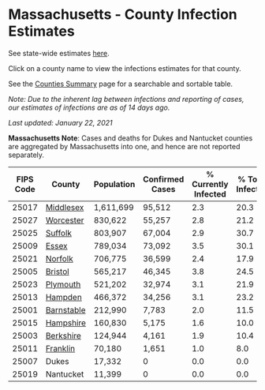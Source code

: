 # Massachusetts - County Infection Estimates

See state-wide estimates [here](/infections/us-ma).

Click on a county name to view the infections estimates for that county.

See the [Counties Summary](/infections/summary-counties) page for a searchable and sortable table.

*Note: Due to the inherent lag between infections and reporting of cases, our estimates of infections are as of 14 days ago.*

*Last updated: January 22, 2021*

**Massachusetts Note**: Cases and deaths for Dukes and Nantucket counties are aggregated by Massachusetts into one, and hence are not reported separately.

|   FIPS Code |                   County |   Population |   Confirmed Cases |   % Currently Infected |   % Total Infected |
|-------------|--------------------------|--------------|-------------------|------------------------|--------------------|
|       25017 |   [Middlesex](middlesex) |    1,611,699 |            95,512 |                    2.3 |               20.3 |
|       25027 |   [Worcester](worcester) |      830,622 |            55,257 |                    2.8 |               21.2 |
|       25025 |       [Suffolk](suffolk) |      803,907 |            67,004 |                    2.9 |               30.7 |
|       25009 |           [Essex](essex) |      789,034 |            73,092 |                    3.5 |               30.1 |
|       25021 |       [Norfolk](norfolk) |      706,775 |            36,599 |                    2.4 |               17.9 |
|       25005 |       [Bristol](bristol) |      565,217 |            46,345 |                    3.8 |               24.5 |
|       25023 |     [Plymouth](plymouth) |      521,202 |            32,974 |                    3.1 |               21.9 |
|       25013 |       [Hampden](hampden) |      466,372 |            34,256 |                    3.1 |               23.2 |
|       25001 | [Barnstable](barnstable) |      212,990 |             7,783 |                    2.0 |               11.5 |
|       25015 |   [Hampshire](hampshire) |      160,830 |             5,175 |                    1.6 |               10.0 |
|       25003 |   [Berkshire](berkshire) |      124,944 |             4,161 |                    1.9 |               10.4 |
|       25011 |     [Franklin](franklin) |       70,180 |             1,651 |                    1.0 |                8.0 |
|       25007 |                    Dukes |       17,332 |                 0 |                    0.0 |                0.0 |
|       25019 |                Nantucket |       11,399 |                 0 |                    0.0 |                0.0 |